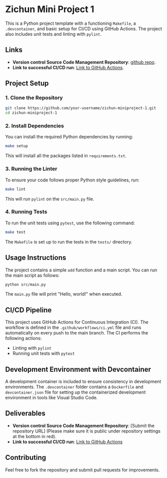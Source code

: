 
# Zichun Mini Project 1

This is a Python project template with a functioning `Makefile`, a `.devcontainer`, and basic setup for CI/CD using GitHub Actions. The project also includes unit tests and linting with `pylint`.

## Links

- **Version control Source Code Management Repository**: [github repo](https://github.com/nogibjj/zichun-miniproject-1).
- **Link to successful CI/CD run**: [Link to GitHub Actions](https://github.com/nogibjj/zichun-miniproject-1/actions).


## Project Setup

### 1. Clone the Repository

```bash
git clone https://github.com/your-username/zichun-miniproject-1.git
cd zichun-miniproject-1
```

### 2. Install Dependencies

You can install the required Python dependencies by running:

```bash
make setup
```

This will install all the packages listed in `requirements.txt`.

### 3. Running the Linter

To ensure your code follows proper Python style guidelines, run:

```bash
make lint
```

This will run `pylint` on the `src/main.py` file.

### 4. Running Tests

To run the unit tests using `pytest`, use the following command:

```bash
make test
```

The `Makefile` is set up to run the tests in the `tests/` directory.

## Usage Instructions

The project contains a simple `add` function and a main script. You can run the main script as follows:

```bash
python src/main.py
```

The `main.py` file will print "Hello, world!" when executed.

## CI/CD Pipeline

This project uses GitHub Actions for Continuous Integration (CI). The workflow is defined in the `.github/workflows/ci.yml` file and runs automatically on every push to the main branch. The CI performs the following actions:
- Linting with `pylint`
- Running unit tests with `pytest`

## Development Environment with Devcontainer

A development container is included to ensure consistency in development environments. The `.devcontainer` folder contains a `Dockerfile` and `devcontainer.json` file for setting up the containerized development environment in tools like Visual Studio Code.

## Deliverables

- **Version control Source Code Management Repository**: [Submit the repository URL] (Please make sure it is public under repository settings at the bottom in red).
- **Link to successful CI/CD run**: [Link to GitHub Actions](https://github.com/your-username/zichun-miniproject-1/actions)

## Contributing

Feel free to fork the repository and submit pull requests for improvements.
